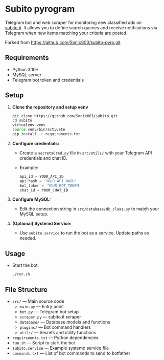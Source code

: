 # Subito pyrogram

Telegram bot and web scraper for monitoring new classified ads on [subito.it](https://www.subito.it/). It allows you to define search queries and receive notifications via Telegram when new items matching your criteria are posted.

Forked from <https://github.com/Sonic803/subito-pyro.git>

## Requirements

- Python 3.10+
- MySQL server
- Telegram bot token and credentials

## Setup

1. **Clone the repository and setup venv**

   ```sh
   git clone https://github.com/Sonic803/subito.git
   cd subito
   virtualenv venv
   source venv/bin/activate
   pip install -r requirements.txt
   ```

2. **Configure credentials:**

   - Create a `secretsCred.py` file in `src/utils/` with your Telegram API credentials and chat ID.
   - Example:

     ```python
     api_id = YOUR_API_ID
     api_hash = 'YOUR_API_HASH'
     bot_token = 'YOUR_BOT_TOKEN'
     chat_id = YOUR_CHAT_ID
     ```

3. **Configure MySQL:**

   - Edit the connection string in `src/database/db_class.py` to match your MySQL setup.

4. **(Optional) Systemd Service:**

   - Use `subito.service` to run the bot as a service. Update paths as needed.

## Usage

- Start the bot:

  ```sh
  ./run.sh
  ```

## File Structure

- `src/` — Main source code
  - `main.py` — Entry point
  - `bot.py` — Telegram bot setup
  - `scraper.py` — subito.it scraper
  - `database/` — Database models and functions
  - `plugins/` — Bot command handlers
  - `utils/` — Secrets and utility functions
- `requirements.txt` — Python dependencies
- `run.sh` — Script to start the bot
- `subito.service` — Example systemd service file
- `commands.txt` — List of bot commands to send to botfather
